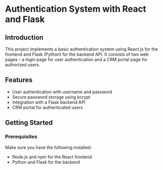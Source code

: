 # Authentication System with React and Flask

## Introduction

This project implements a basic authentication system using React.js for the frontend and Flask (Python) for the backend API. It consists of two web pages – a login page for user authentication and a CRM portal page for authorized users.

## Features

- User authentication with username and password
- Secure password storage using bcrypt
- Integration with a Flask backend API
- CRM portal for authenticated users

## Getting Started

### Prerequisites

Make sure you have the following installed:

- Node.js and npm for the React frontend
- Python and Flask for the backend

